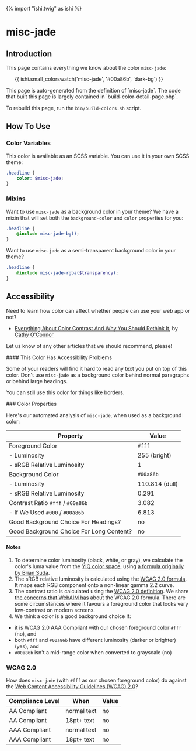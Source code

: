 {% import "ishi.twig" as ishi %}
# misc-jade

## Introduction

This page contains everything we know about the color `misc-jade`:

<div class="grid">
    <div class="cell">
        <div class="swatch">
            <ul>
                {{ ishi.small_colorswatch('misc-jade', '#00a86b', 'dark-bg') }}
            </ul>
        </div>
    </div>
</div>

<div class="callout attention" markdown="1">
This page is auto-generated from the definition of `misc-jade`. The code that built this page is largely contained in `build-color-detail-page.php`.

To rebuild this page, run the `bin/build-colors.sh` script.
</div>

## How To Use

### Color Variables

This color is available as an SCSS variable. You can use it in your own SCSS theme:

```scss
.headline {
    color: $misc-jade;
}
```

### Mixins

Want to use `misc-jade` as a background color in your theme? We have a mixin that will set both the `background-color` and `color` properties for you:

```scss
.headline {
    @include misc-jade-bg();
}
```

Want to use `misc-jade` as a semi-transparent background color in your theme?

```scss
.headline {
    @include misc-jade-rgba($transparency);
}
```

## Accessibility

Need to learn how color can affect whether people can use your web app or not?

* [Everything About Color Contrast And Why You Should Rethink It](https://www.smashingmagazine.com/2014/10/color-contrast-tips-and-tools-for-accessibility/), by [Cathy O'Connor](http://www.twitter.com/cagocon)

Let us know of any other articles that we should recommend, please!
<div class="callout danger" markdown="1">
#### This Color Has Accessibility Problems

Some of your readers will find it hard to read any text you put on top of this color. Don't use `misc-jade` as a background color behind normal paragraphs or behind large headings.

You can still use this color for things like borders.
</div>
### Color Properties

Here's our automated analysis of `misc-jade`, when used as a background color:

Property | Value
---------|------
Foreground Color | `#fff`
- Luminosity | 255 (bright)
- sRGB Relative Luminosity | 1
Background Color | `#00a86b`
- Luminosity | 110.814 (dull)
- sRGB Relative Luminosity | 0.291
Contrast Ratio `#fff` / `#00a86b` | 3.082
- If We Used `#000` / `#00a86b` | 6.813
Good Background Choice For Headings? | no
Good Background Choice For Long Content? | no

#### Notes

1. To determine color luminosity (black, white, or gray), we calculate the color's luma value from the [YIQ color space](https://en.wikipedia.org/wiki/YIQ), using [a formula originally by Brian Suda](https://24ways.org/2010/calculating-color-contrast/).
1. The sRGB relative luminosity is calculated using the [WCAG 2.0 formula](https://www.w3.org/TR/WCAG20/#relativeluminancedef). It maps each RGB component onto a non-linear gamma 2.2 curve.
1. The contrast ratio is calculated using the [WCAG 2.0 definition](https://www.w3.org/TR/2008/REC-WCAG20-20081211/#contrast-ratiodef). We share [the concerns that WebAIM has](http://webaim.org/blog/wcag-2-1-feedback/) about the WCAG 2.0 formula. There are some circumstances where it favours a foreground color that looks very low-contrast on modern screens.
1. We think a color is a good background choice if:
  - it is WCAG 2.0 AAA Compliant with our chosen foreground color `#fff` (no), and
  - both `#fff` and `#00a86b` have different luminosity (darker or brighter) (yes), and
  - `#00a86b` isn't a mid-range color when converted to grayscale (no)

### WCAG 2.0

How does `misc-jade` (with `#fff` as our chosen foreground color) do against the [Web Content Accessibility Guidelines (WCAG) 2.0](https://www.w3.org/TR/WCAG20/)?

Compliance Level | When | Value
-----------------|------|------
AA Compliant | normal text | no
AA Compliant | 18pt+ text | no
AAA Compliant | normal text | no
AAA Compliant | 18pt+ text | no